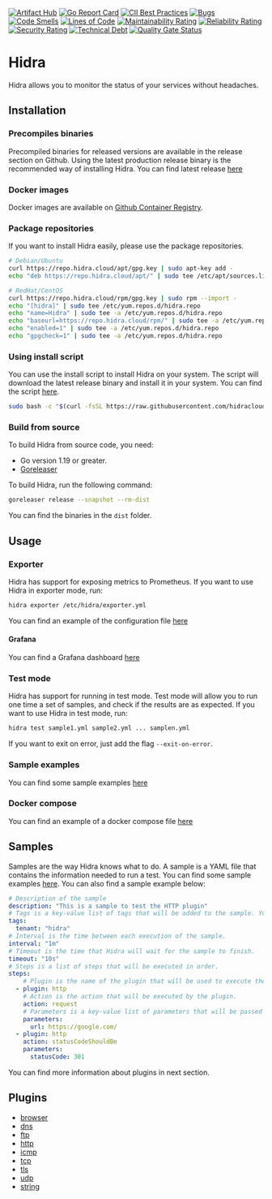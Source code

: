 [![Artifact Hub](https://img.shields.io/endpoint?url=https://artifacthub.io/badge/repository/hidra)](https://artifacthub.io/packages/search?repo=hidra)
[![Go Report Card](https://goreportcard.com/badge/github.com/hidracloud/hidra)](https://goreportcard.com/report/github.com/hidracloud/hidra) [![CII Best Practices](https://bestpractices.coreinfrastructure.org/projects/5722/badge)](https://bestpractices.coreinfrastructure.org/projects/5722)
[![Bugs](https://sonarcloud.io/api/project_badges/measure?project=hidracloud_hidra&metric=bugs)](https://sonarcloud.io/summary/new_code?id=hidracloud_hidra)
[![Code Smells](https://sonarcloud.io/api/project_badges/measure?project=hidracloud_hidra&metric=code_smells)](https://sonarcloud.io/summary/new_code?id=hidracloud_hidra)
[![Lines of Code](https://sonarcloud.io/api/project_badges/measure?project=hidracloud_hidra&metric=ncloc)](https://sonarcloud.io/summary/new_code?id=hidracloud_hidra)
[![Maintainability Rating](https://sonarcloud.io/api/project_badges/measure?project=hidracloud_hidra&metric=sqale_rating)](https://sonarcloud.io/summary/new_code?id=hidracloud_hidra)
[![Reliability Rating](https://sonarcloud.io/api/project_badges/measure?project=hidracloud_hidra&metric=reliability_rating)](https://sonarcloud.io/summary/new_code?id=hidracloud_hidra)
[![Security Rating](https://sonarcloud.io/api/project_badges/measure?project=hidracloud_hidra&metric=security_rating)](https://sonarcloud.io/summary/new_code?id=hidracloud_hidra)
[![Technical Debt](https://sonarcloud.io/api/project_badges/measure?project=hidracloud_hidra&metric=sqale_index)](https://sonarcloud.io/summary/new_code?id=hidracloud_hidra)
[![Quality Gate Status](https://sonarcloud.io/api/project_badges/measure?project=hidracloud_hidra&metric=alert_status)](https://sonarcloud.io/summary/new_code?id=hidracloud_hidra)

# Hidra

Hidra allows you to monitor the status of your services without headaches.

## Installation

### Precompiles binaries

Precompiled binaries for released versions are available in the release section on Github. Using the latest production release binary is the recommended way of installing Hidra. You can find latest release [here](https://github.com/hidracloud/hidra/releases/latest)

### Docker images

Docker images are available on [Github Container Registry](https://github.com/hidracloud/hidra/pkgs/container/hidra).

### Package repositories
If you want to install Hidra easily, please use the package repositories. 

```bash
# Debian/Ubuntu
curl https://repo.hidra.cloud/apt/gpg.key | sudo apt-key add -
echo "deb https://repo.hidra.cloud/apt/" | sudo tee /etc/apt/sources.list.d/hidra.list

# RedHat/CentOS
curl https://repo.hidra.cloud/rpm/gpg.key | sudo rpm --import -
echo "[hidra]" | sudo tee /etc/yum.repos.d/hidra.repo
echo "name=Hidra" | sudo tee -a /etc/yum.repos.d/hidra.repo
echo "baseurl=https://repo.hidra.cloud/rpm/" | sudo tee -a /etc/yum.repos.d/hidra.repo
echo "enabled=1" | sudo tee -a /etc/yum.repos.d/hidra.repo
echo "gpgcheck=1" | sudo tee -a /etc/yum.repos.d/hidra.repo
```



### Using install script

You can use the install script to install Hidra on your system. The script will download the latest release binary and install it in your system. You can find the script [here](https://raw.githubusercontent.com/hidracloud/hidra/main/install.sh).

```bash
sudo bash -c "$(curl -fsSL https://raw.githubusercontent.com/hidracloud/hidra/main/install.sh)"
```

### Build from source

To build Hidra from source code, you need:

- Go version 1.19 or greater.
- [Goreleaser](https://goreleaser.com)

To build Hidra, run the following command:

```bash
goreleaser release --snapshot --rm-dist
```

You can find the binaries in the `dist` folder.

## Usage

### Exporter

Hidra has support for exposing metrics to Prometheus. If you want to use Hidra in exporter mode, run:

```bash
hidra exporter /etc/hidra/exporter.yml
```

You can find an example of the configuration file [here](https://github.com/hidracloud/hidra/blob/main/configs/hidra/exporter.yml)

#### Grafana

You can find a Grafana dashboard [here](https://github.com/hidracloud/hidra/blob/main/configs/grafana)

### Test mode

Hidra has support for running in test mode. Test mode will allow you to run one time a set of samples, and check if the results are as expected. If you want to use Hidra in test mode, run:

```bash
hidra test sample1.yml sample2.yml ... samplen.yml
```

If you want to exit on error, just add the flag `--exit-on-error`.

### Sample examples

You can find some sample examples [here](https://github.com/hidracloud/hidra/blob/main/configs/hidra/samples/)

### Docker compose

You can find an example of a docker compose file [here](https://github.com/hidracloud/hidra/blob/main/docker-compose.yml)

## Samples

Samples are the way Hidra knows what to do. A sample is a YAML file that contains the information needed to run a test. You can find some sample examples [here](https://github.com/hidracloud/hidra/blob/main/configs/hidra/samples). You can also find a sample example below:

```yaml
# Description of the sample
description: "This is a sample to test the HTTP plugin"
# Tags is a key-value list of tags that will be added to the sample. You can add here whatever you want.
tags:
  tenant: "hidra"
# Interval is the time between each execution of the sample.
interval: "1m"
# Timeout is the time that Hidra will wait for the sample to finish.
timeout: "10s"
# Steps is a list of steps that will be executed in order.
steps:
    # Plugin is the name of the plugin that will be used to execute the step.
  - plugin: http
    # Action is the action that will be executed by the plugin.
    action: request
    # Parameters is a key-value list of parameters that will be passed to the plugin.
    parameters:
      url: https://google.com/
  - plugin: http
    action: statusCodeShouldBe
    parameters:
      statusCode: 301
```

You can find more information about plugins in next section.

## Plugins

- [browser](https://github.com/hidracloud/hidra/blob/main/docs/plugins/browser/README.md)
- [dns](https://github.com/hidracloud/hidra/blob/main/docs/plugins/dns/README.md)
- [ftp](https://github.com/hidracloud/hidra/blob/main/docs/plugins/ftp/README.md)
- [http](https://github.com/hidracloud/hidra/blob/main/docs/plugins/http/README.md)
- [icmp](https://github.com/hidracloud/hidra/blob/main/docs/plugins/icmp/README.md)
- [tcp](https://github.com/hidracloud/hidra/blob/main/docs/plugins/tcp/README.md)
- [tls](https://github.com/hidracloud/hidra/blob/main/docs/plugins/tls/README.md)
- [udp](https://github.com/hidracloud/hidra/blob/main/docs/plugins/udp/README.md)
- [string](https://github.com/hidracloud/hidra/blob/main/docs/plugins/string/README.md)
